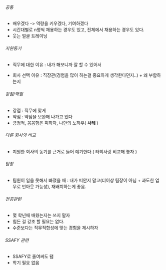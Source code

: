 ###### 공통

- 배우겠다 -> 역량을 키우겠다, 기여하겠다
- 시간대별로 n명씩 채용하는 경우도 있고, 전체에서 채용하는 경우도 있다.
- 웃는 얼굴 트레이닝

###### 지원동기

- 직무에 대한 이유 : 내가 해보니까 잘 할 수 있어서

- 회사 선택 이유 : 직장관(경험을 많이 하는걸 중요하게 생각한다던지..) + 왜 부합하는지

###### 강점/약점

- 강점 : 직무에 맞게
- 약점 : 약점을 보완해 나가고 있다
- 긍정적, 꼼꼼함은 피하자, 나만의 노하우( **사례** )

###### 다른 회사와 비교

- 지원한 회사의 동기를 근거로 들어 얘기한다.( 타회사랑 비교해 놓자 )

###### 팀장

- 팀원이 일을 못해서 빠졌을 때 : 내가 떠안지 말고(더이상 팀장이 아님 + 과도한 업무로 번아웃 가능성), 재배치하는게 좋음.

###### 전공관련

- 몇 학년때 배웠는지는 쓰지 말자
- 힘든 걸 강조 할 필요는 없다.
- 수준보다는 직무적합성에 맞는 경험을 제시하자

###### SSAFY 관련

- SSAFY로 줄여써도 됌
- 학기 필요 없음